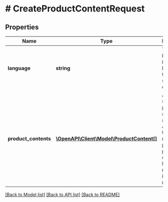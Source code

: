 # # CreateProductContentRequest

## Properties

Name | Type | Description | Notes
------------ | ------------- | ------------- | -------------
**language** | **string** | The language to indicate the language of the supplied content. |
**product_contents** | [**\OpenAPI\Client\Model\ProductContent[]**](ProductContent.md) | A list of supplied products and their attributes. Attributes that are required for publishing products online will be mentioned in the data model. |

[[Back to Model list]](../../README.md#models) [[Back to API list]](../../README.md#endpoints) [[Back to README]](../../README.md)
